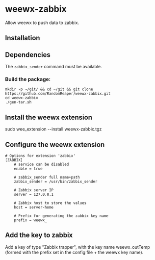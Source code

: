 # weewx-zabbix
Allow weewx to push data to zabbix.

## Installation
## Dependencies
The `zabbix_sender` command must be available.

### Build the package:
```
mkdir -p ~/git/ && cd ~/git && git clone https://github.com/RandomReaper/weewx-zabbix.git
cd weewx-zabbix
./gen-tar.sh
```

## Install the weewx extension
sudo wee_extension --install weewx-zabbix.tgz

## Configure the weewx extension
```
# Options for extension 'zabbix'
[ZABBIX]
    # service can be disabled
    enable = true
    
    # zabbix_sender full name+path
    zabbix_sender = /usr/bin/zabbix_sender

    # Zabbix server IP
    server = 127.0.0.1

    # Zabbix host to store the values
    host = server-home
    
    # Prefix for generating the zabbix key name
    prefix = weewx_
```
## Add the key to zabbix
Add a key of type "Zabbix trapper", with the key name weewx_outTemp (formed with the prefix set in the config file + the weewx key name).

